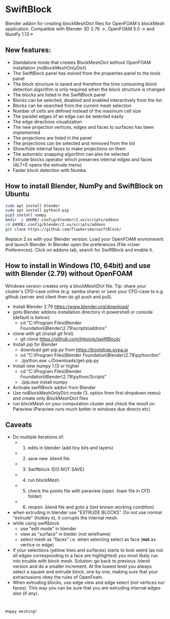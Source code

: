 # SwiftBlock
Blender addon for creating blockMeshDict files for OpenFOAM's blockMesh application. Compatible with Blender 3D 2.76 ->, OpenFOAM 5.0 -> and NumPy 1.13->


## New features:
* Standalone mode that creates BlockMeshDict without OpenFOAM installation (noBlockMeshOnlyDict) 
* The SwiftBlock panel has moved from the properties panel to the tools panel
* The block structure is saved and therefore the time consuming block detection algorithm is only required when the block structure is changed
* The blocks are listed in the SwiftBlock panel
* Blocks can be selected, disabled and enabled interactively from the list
* Blocks can be searched from the current mesh selection
* Number of cells are defined instead of the maximum cell size
* The parallel edges of an edge can be selected easily
* The edge directions visualization
* The new projection vertices, edges and faces to surfaces has been implemented
* The projections are listed in the panel
* The projections can be selected and removed from the list
* Show/hide internal faces to make projections on them
* The automatic snapping algorithm can also be selected
* Extrude blocks operator which preserves internal edges and faces (ALT+E opens the extrude menu)
* Faster block detection with Numba

## How to install Blender, NumPy and SwiftBlock on Ubuntu
```bash
sudo apt install blender
sudo apt install python3-pip
pip3 install numpy
mkdir -p $HOME/.config/blender/2.xx/scripts/addons
cd $HOME/.config/blender/2.xx/scripts/addons
git clone https://github.com/flowkersma/swiftBlock/
```
Replace 2.xx with your Blender version. Load your OpenFOAM environment and launch Blender. In Blender open the preferences (File->User Preferences). Click on addons tab, search for SwiftBlock and enable it. 

## How to install in Windows (10, 64bit) and use with Blender (2.79) without OpenFOAM 

Windows version creates only a blockMeshDict file. Tip: share your cluster's CFD-case online (e.g. samba share) or save your CFD-case to e.g. github (server and client then do git push and pull).

* Install Blender 2.79 https://www.blender.org/download/
* goto Blender addons installation directory in powershell or console (default is below):
	* cd "C:\Program Files\Blender Foundation\Blender\2.79\scripts\addons"
* clone with git (install git first)
	* git clone https://github.com/jhkoivis/swiftBlock/ 
* Install pip for Blender 
	* download get-pip.py from https://bootstrap.pypa.io
	* cd "C:\Program Files\Blender Foundation\Blender\2.79\python/bin"
	* ./python.exe ~/Downloads/get-pip.py
* Install new numpy 1.13 or higher
	* cd "C:\Program Files\Blender Foundation\Blender\2.79\python/Scripts"
	* ./pip.exe install numpy
* Activate swiftBlock addon from Blender
* Use noBlockMeshOnlyDict mode (3. option from first dropdown menu) and create only BlockMeshDict files
* run blockMesh on your computation cluster and check the result on Paraview (Paraview runs much better in windows due directx etc)

## Caveats

* Do multiple iterations of:
	* 1. edits in blender (add tiny bits and layers)
	* 2. save new .blend file
	* 3. Swiftblock (DO NOT SAVE)
	* 4. run blockMesh
	* 5. check the points file with paraview (open .foam file in CFD folder)
	* 6. reopen .blend file and goto a (last known working condition)
* when extruding in blender use "EXTRUDE BLOCKS". Do not use normal "extrude" (hotkey e), it corrupts the internal mesh.
* while using swiftblock
	* use "edit mode" in blender
	* view as "surface" in bleder (not wireframe)
	* select mesh as "faces" i.e. when selecting select as face (**not** as vertice or edge)
* if your selections (yellow lines and surfaces) starts to look weird (as not all edges corresponding to a face are highlighted) you most likely run into trouble with block mesh. Solution: go back to previous .blend version and do a smaller increment. At the lowest level you always select a square and extrude block, one by one, making sure that your extractusions obey the rules of OpenFoam.  
* When extruding blocks, use edge view and edge select (not vertices nor faces). This way you can be sure that you are extruding internal edges also (if any).


	
```


Happy meshing!
